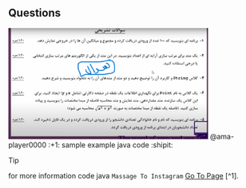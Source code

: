 ## Questions
<img src='Questions.png' width='400px' title='Questions - سوالات'>
@ama-player0000 :+1: sample example java code :shipit:

> [!TIP]
> for more information code java `Massage To Instagram` [Go To Page](https://instagram.com/ama.player0000) [^1].
